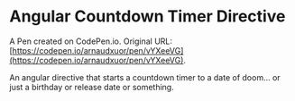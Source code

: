 # Angular Countdown Timer Directive

A Pen created on CodePen.io. Original URL: [https://codepen.io/arnaudxuor/pen/vYXeeVG](https://codepen.io/arnaudxuor/pen/vYXeeVG).

An angular directive that starts a countdown timer to a date of doom... or just a birthday or release date or something.
